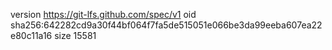 version https://git-lfs.github.com/spec/v1
oid sha256:642282cd9a30f44bf064f7fa5de515051e066be3da99eeba607ea22e80c11a16
size 15581
